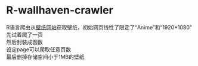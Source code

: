 # R-wallhaven-crawler
R语言爬虫从[壁纸网站](https://wallhaven.cc/)获取壁纸，初始网页线性了限定了“Anime”和“1920*1080”   
先试着爬了一页     
然后封装成函数   
设定page可以爬取任意页数  
最后删掉存储空间小于1MB的壁纸  
